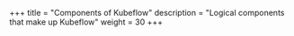 +++
title = "Components of Kubeflow"
description = "Logical components that make up Kubeflow"
weight = 30
+++
